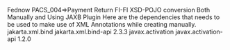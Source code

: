 Fednow PACS_004=>Payment Return FI-FI
XSD-POJO conversion
Both Manually and Using JAXB Plugin
Here are the dependencies that needs to be used to make use of XML Annotations while creating manually.
<dependency>
			<groupId>jakarta.xml.bind</groupId>
			<artifactId>jakarta.xml.bind-api</artifactId>
			<version>2.3.3</version>
</dependency>
<dependency>
			<groupId>javax.activation</groupId>
			<artifactId>javax.activation-api</artifactId>
			<version>1.2.0</version></dependency>
<dependency>
